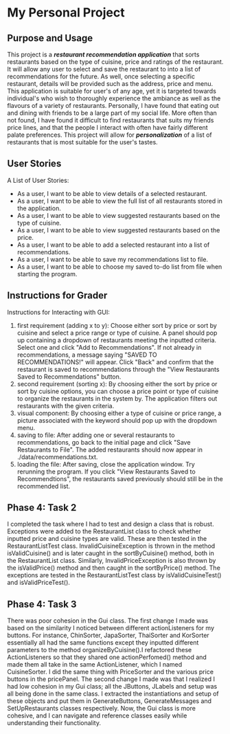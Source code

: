 # My Personal Project

## Purpose and Usage
This project is a _**restaurant recommendation application**_ that sorts restaurants based on the type of cuisine, price 
and ratings of the restaurant. It will allow any user to select and save the restaurant to into a list of 
recommendations for the future. As well, once selecting a specific restaurant, details will be provided such as the 
address, price and menu. This application is suitable for user's of any age, yet it is targeted towards individual's 
who wish to thoroughly experience the ambiance as well as the flavours of a variety of restaurants. Personally, I have 
found that eating out and dining with friends to be a large part of my social life. More often than not found, I have 
found it difficult to find restaurants that suits my friends price lines, and that the people I interact with often 
have fairly different palate preferences. This project will allow for _**personalization**_ of a list of restaurants 
that is most suitable for the user's tastes.

## User Stories

A List of User Stories:
- As a user, I want to be able to view details of a selected restaurant.
- As a user, I want to be able to view the full list of all restaurants stored in the application.
- As a user, I want to be able to view suggested restaurants based on the type of cuisine.
- As a user, I want to be able to view suggested restaurants based on the price.
- As a user, I want to be able to add a selected restaurant into a list of recommendations.
- As a user, I want to be able to save my recommendations list to file.
- As a user, I want to be able to choose my saved to-do list from file when starting the program.

## Instructions for Grader

Instructions for Interacting with GUI:
1. first requirement (adding x to y): Choose either sort by price or sort by cuisine and select a price range or type of
   cuisine. A panel should pop up containing a dropdown of restaurants meeting the inputted criteria. Select one and 
   click "Add to Recommendations". If not already in recommendations, a message saying "SAVED TO RECOMMENDATIONS!" will 
   appear. Click "Back" and confirm that the restaurant is saved to recommendations through the "View Restaurants 
   Saved to Recommendations" button.
2. second requirement (sorting x): By choosing either the sort by price or sort by cuisine options, you can choose a 
   price point or type of cuisine to organize the restaurants in the system by. The application filters out restaurants 
   with the given criteria.
3. visual component: By choosing either a type of cuisine or price range, a picture associated with the keyword should
   pop up with the dropdown menu.
4. saving to file: After adding one or several restaurants to recommendations, go back to the initial page and click 
   "Save Restaurants to File". The added restaurants should now appear in ./data/recommendations.txt.
5. loading the file: After saving, close the application window. Try rerunning the program. If you click "View 
   Restaurants Saved to Recommendtions", the restaurants saved previously should still be in the recommended list.
   

## Phase 4: Task 2

I completed the task where I had to test and design a class that is robust. Exceptions were added to the RestaurantList 
class to check whether inputted price and cuisine types are valid. These are then tested in the RestaurantListTest 
class. InvalidCuisineException is thrown in the method isValidCuisine() and is later caught in the sortByCuisine() 
method, both in the RestaurantList class. Similarly, InvalidPriceException is also thrown by the isValidPrice() method
and then caught in the sortByPrice() method. The exceptions are tested in the RestaurantListTest class by 
isValidCuisineTest() and isValidPriceTest().

## Phase 4: Task 3

There was poor cohesion in the Gui class. The first change I made was based on the similarity I noticed between 
different actionListeners for my buttons. For instance, ChinSorter, JapaSorter, ThaiSorter and KorSorter essentially all
had the same functions except they inputted different parameters to the method organizeByCuisine().I refactored these
ActionListeners so that they shared one actionPerfomed() method and made them all take in the same ActionListener, which
I named CuisineSorter. I did the same thing with PriceSorter and the various price buttons in the pricePanel. The second 
change I made was that I realized I had low cohesion in my Gui class; all the JButtons, JLabels and setup was all
being done in the same class. I extracted the instantiations and setup of these objects and put them in GenerateButtons, 
GenerateMessages and SetUpRestaurants classes respectively. Now, the Gui class is more cohesive, and I can navigate and
reference classes easily while understanding their functionality.